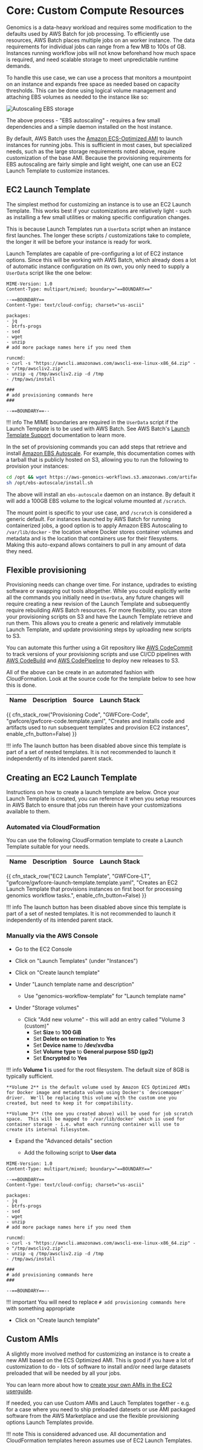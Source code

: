 # Core: Custom Compute Resources

Genomics is a data-heavy workload and requires some modification to the defaults
used by AWS Batch for job processing.  To efficiently use resources, AWS Batch places multiple jobs on an worker instance.  The data requirements for individual jobs can range from a few MB to 100s of GB.  Instances running workflow jobs will not know beforehand how much space is required, and need scalable storage to meet unpredictable runtime demands.

To handle this use case, we can use a process that monitors a mountpoint on an instance and expands free space as needed based on capacity thresholds. This can be done using logical volume management and attaching EBS volumes as needed to the instance like so:

![Autoscaling EBS storage](images/ebs-autoscale.png)

The above process - "EBS autoscaling" - requires a few small dependencies and a simple daemon installed on the host instance.

By default, AWS Batch uses the [Amazon ECS-Optimized AMI](https://docs.aws.amazon.com/AmazonECS/latest/developerguide/ecs-optimized_AMI.html)
to launch instances for running jobs.  This is sufficient in most cases, but specialized needs, such as the large storage requirements noted above, require customization of the base AMI.  Because the provisioning requirements for EBS autoscaling are fairly simple and light weight, one can use an EC2 Launch Template to customize instances.

## EC2 Launch Template

The simplest method for customizing an instance is to use an EC2 Launch Template.
This works best if your customizations are relatively light - such as installing
a few small utilities or making specific configuration changes.

This is because Launch Templates run a `UserData` script when an instance first launches.
The longer these scripts / customizations take to complete, the longer it will
be before your instance is ready for work.

Launch Templates are capable of pre-configuring a lot of EC2 instance options.
Since this will be working with AWS Batch, which already does a lot of automatic
instance configuration on its own, you only need to supply a `UserData`
script like the one below:

```text
MIME-Version: 1.0
Content-Type: multipart/mixed; boundary="==BOUNDARY=="

--==BOUNDARY==
Content-Type: text/cloud-config; charset="us-ascii"

packages:
- jq
- btrfs-progs
- sed
- wget
- unzip
# add more package names here if you need them

runcmd:
- curl -s "https://awscli.amazonaws.com/awscli-exe-linux-x86_64.zip" -o "/tmp/awscliv2.zip"
- unzip -q /tmp/awscliv2.zip -d /tmp
- /tmp/aws/install

###
# add provisioning commands here
###

--==BOUNDARY==--
```

!!! info
    The MIME boundaries are required in the `UserData` script if the Launch Template is to be used with AWS Batch. See AWS Batch's [Launch Template Support](https://docs.aws.amazon.com/batch/latest/userguide/launch-templates.html) documentation to learn more.

In the set of provisioning commands you can add steps that retrieve and install [Amazon EBS Autoscale](https://github.com/awslabs/amazon-ebs-autoscale). For example, this documentation comes with a tarball that is publicly hosted on S3, allowing you to run the following to provision your instances:

```bash
cd /opt && wget https://aws-genomics-workflows.s3.amazonaws.com/artifacts/amazon-ebs-autoscale.tgz && tar -xzf amazon-ebs-autoscale.tgz
sh /opt/ebs-autoscale/install.sh
```

The above will install an `ebs-autoscale` daemon on an instance.  By default it will
add a 100GB EBS volume to the logical volume mounted at `/scratch`.

The mount point is specific to your use case, and `/scratch` is considered a generic default.  For instances launched by AWS Batch for running containerized jobs, a good option is to apply Amazon EBS Autoscaling to `/var/lib/docker` - the location where Docker stores container volumes and metadata and is the location that containers use for their filesystems. Making this auto-expand allows containers to pull in any amount of data they need.

## Flexible provisioning

Provisioning needs can change over time. For instance, updrades to existing software or swapping out tools altogether. While you could explicitly write all the commands you initially need in `UserData`, any future changes will require creating a new revision of the Launch Template and subsequently require rebuilding AWS Batch resources. For more flexibility, you can store your provisioning scripts on S3 and have the Launch Template retrieve and run them. This allows you to create a generic and relatively immutable Launch Template, and update provisioning steps by uploading new scripts to S3.

You can automate this further using a Git repository like [AWS CodeCommit](https://aws.amazon.com/codecommit/) to track versions of your provisioning scripts and use CI/CD pipelines with [AWS CodeBuild](https://aws.amazon.com/codebuild/) and [AWS CodePipeline](https://aws.amazon.com/codepipeline/) to deploy new releases to S3.

All of the above can be create in an automated fashion with CloudFormation. Look at the source code for the template below to see how this is done.

| Name | Description | Source | Launch Stack |
| -- | -- | :--: | :--: |
{{ cfn_stack_row("Provisioning Code", "GWFCore-Code", "gwfcore/gwfcore-code.template.yaml", "Creates and installs code and artifacts used to run subsequent templates and provision EC2 instances", enable_cfn_button=False) }}

!!! info
    The launch button has been disabled above since this template is part of a set of nested templates. It is not recommended to launch it independently of its intended parent stack.

## Creating an EC2 Launch Template

Instructions on how to create a launch template are below.  Once your Launch Template is created, you can reference it when you setup resources in AWS Batch to ensure that jobs run therein have your customizations available
to them.

### Automated via CloudFormation

You can use the following CloudFormation template to create a Launch Template
suitable for your needs.

| Name | Description | Source | Launch Stack |
| -- | -- | :--: | :--: |
{{ cfn_stack_row("EC2 Launch Template", "GWFCore-LT", "gwfcore/gwfcore-launch-template.template.yaml", "Creates an EC2 Launch Template that provisions instances on first boot for processing genomics workflow tasks.", enable_cfn_button=False) }}

!!! info
    The launch button has been disabled above since this template is part of a set of nested templates. It is not recommended to launch it independently of its intended parent stack.

### Manually via the AWS Console

* Go to the EC2 Console
* Click on "Launch Templates" (under "Instances")
* Click on "Create launch template"
* Under "Launch template name and description"

    * Use "genomics-workflow-template" for "Launch template name"

* Under "Storage volumes"
  
    * Click "Add new volume" - this will add an entry called "Volume 3 (custom)"
        * Set **Size** to **100 GiB**
        * Set **Delete on termination** to **Yes**
        * Set **Device name** to **/dev/xvdba**
        * Set **Volume type** to **General purpose SSD (gp2)**
        * Set **Encrypted** to **Yes** 

!!! info
    **Volume 1** is used for the root filesystem.  The default size of 8GB is typically sufficient.

    **Volume 2** is the default volume used by Amazon ECS Optimized AMIs for Docker image and metadata volume using Docker's `devicemapper` driver.  We'll be replacing this volume with the custom one you created, but need to keep it for compatibility.

    **Volume 3** (the one you created above) will be used for job scratch space.  This will be mapped to `/var/lib/docker` which is used for container storage - i.e. what each running container will use to create its internal filesystem.

* Expand the "Advanced details" section

    * Add the following script to **User data**

```text
MIME-Version: 1.0
Content-Type: multipart/mixed; boundary="==BOUNDARY=="

--==BOUNDARY==
Content-Type: text/cloud-config; charset="us-ascii"

packages:
- jq
- btrfs-progs
- sed
- wget
- unzip
# add more package names here if you need them

runcmd:
- curl -s "https://awscli.amazonaws.com/awscli-exe-linux-x86_64.zip" -o "/tmp/awscliv2.zip"
- unzip -q /tmp/awscliv2.zip -d /tmp
- /tmp/aws/install

###
# add provisioning commands here
###

--==BOUNDARY==--
```

!!! important
    You will need to replace `# add provisioning commands here` with something appropriate

* Click on "Create launch template"

## Custom AMIs

A slightly more involved method for customizing an instance is
to create a new AMI based on the ECS Optimized AMI.  This is good if you have
a lot of customization to do - lots of software to install and/or need large
datasets preloaded that will be needed by all your jobs.

You can learn more about how to [create your own AMIs in the EC2 userguide](https://docs.aws.amazon.com/AWSEC2/latest/UserGuide/AMIs.html).

If needed, you can use Custom AMIs and Lauch Templates together - e.g. for a case where you need to ship preloaded datesets or use AMI packaged software from the AWS Marketplace and use the flexible provisioning options Launch Templates provide.

!!! note
    This is considered advanced use.  All documentation and CloudFormation templates hereon assumes use of EC2 Launch Templates.
